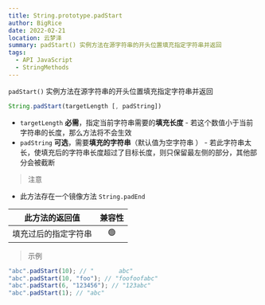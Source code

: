```yaml
---
title: String.prototype.padStart
author: BigRice
date: 2022-02-21
location: 云梦泽
summary: padStart() 实例方法在源字符串的开头位置填充指定字符串并返回
tags:
  - API JavaScript
  - StringMethods
---
```


`padStart()` 实例方法在源字符串的开头位置填充指定字符串并返回

```js
String.padStart(targetLength [, padString])
```

-    `targetLength` **必需**，指定当前字符串需要的**填充长度**
    -   若这个数值小于当前字符串的长度，那么方法将不会生效
-    `padString` **可选**，需要**填充的字符串**（默认值为空字符串 ）
    -   若此字符串太长，使填充后的字符串长度超过了目标长度，则只保留最左侧的部分，其他部分会被截断

> 注意
>

-   此方法存在一个镜像方法 `String.padEnd`

|   此方法的返回值   | 兼容性 |
| :----------------: | :----: |
| 填充过后的指定字符串 |   🟢   |

>  示例
>

```js
"abc".padStart(10); // "       abc"
"abc".padStart(10, "foo"); // "foofoofabc"
"abc".padStart(6, "123456"); // "123abc"
"abc".padStart(1); // "abc"
```
